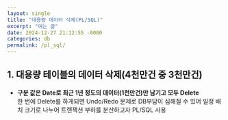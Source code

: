 ```yaml
---
layout: single
title: "대용량 데이터 삭제(PL/SQL)"
excerpt: "여는 글"	
date: 2024-12-27 21:12:55 -0000
categories: db
permalink: /pl_sql/
---
```












## 1.  대용량 테이블의 데이터 삭제(4천만건 중 3천만건) 

* __구분 값은 Date로 최근 1년 정도의 데이터(1천만건)만 남기고 모두 Delete__  
한 번에 Delete를 하게되면 Undo/Redo 문제로 DB부담이 심해질 수 있어
일정 배치 크기로 나누어 트랜잭션 부하를 분산하고자 PL/SQL 사용

